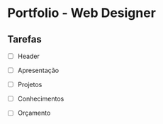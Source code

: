 # Portfolio - Web Designer

## Tarefas

- [ ] Header
- [ ] Apresentação
- [ ] Projetos
- [ ] Conhecimentos
- [ ] Orçamento

